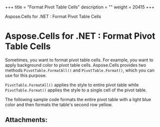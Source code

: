 +++
title = "Format Pivot Table Cells" 
description = "" 
weight = 20415 
+++

Aspose.Cells for .NET : Format Pivot Table Cells  

# Aspose.Cells for .NET : Format Pivot Table Cells


Sometimes, you want to format pivot table cells. For example, you want to apply background color to pivot table cells. Aspose.Cells provides two methods `PivotTable.FormatAll()` and `PivotTable.Format()`, which you can use for this purpose.

`PivotTable.FormatAll()` applies the style to entire pivot table while `PivotTable.Format()` applies the style to a single cell of the pivot table.

The following sample code formats the entire pivot table with a light blue color and then formats the table's second row yellow.

## Attachments:


